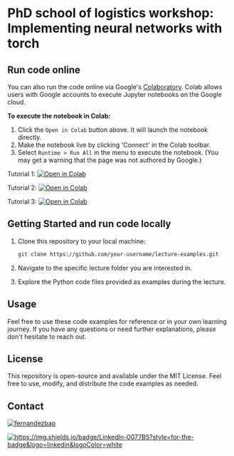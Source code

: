 # PhD school of logistics workshop: Implementing neural networks with torch


## Run code online

You can also run the code online via Google's [Colaboratory](https://research.google.com/colaboratory/). 
Colab allows users with Google accounts to execute Jupyter notebooks on the Google cloud. 

**To execute the notebook in Colab:**
1. Click the `Open in Colab` button above. It will launch the notebook directly.
2. Make the notebook live by clicking 'Connect' in the Colab toolbar. 
3. Select `Runtime > Run All` in the menu to execute the notebook. (You may get a warning that the page was not authored by Google.) 

Tutorial 1: [![Open in Colab](https://colab.research.google.com/assets/colab-badge.svg)](https://colab.research.google.com/github/process-intelligence-research/Workshop/blob/main/Lab1-1_Regression.ipynb)

Tutorial 2: [![Open in Colab](https://colab.research.google.com/assets/colab-badge.svg)](https://colab.research.google.com/github/process-intelligence-research/Workshop/blob/main/Lab1-2_Molecules.ipynb)

Tutorial 3: [![Open in Colab](https://colab.research.google.com/assets/colab-badge.svg)](https://colab.research.google.com/github/process-intelligence-research/Workshop/blob/main/Lab1-3_AdvancedNN.ipynb)

## Getting Started and run code locally

1. Clone this repository to your local machine:

   ```bash
   git clone https://github.com/your-username/lecture-examples.git


2. Navigate to the specific lecture folder you are interested in.

3. Explore the Python code files provided as examples during the lecture.

## Usage
Feel free to use these code examples for reference or in your own learning journey. If you have any questions or need further explanations, please don't hesitate to reach out.

## License
This repository is open-source and available under the MIT License. Feel free to use, modify, and distribute the code examples as needed.


## Contact

<p align="left">
<a href="https://twitter.com/ASchweidtmann" target="blank"><img align="center" src="https://img.shields.io/badge/X-000000?style=for-the-badge&logo=x&logoColor=white" alt="fernandezbap" /></a>
</p>
<p align="left">
<a href="https://www.linkedin.com/in/schweidtmann/" target="blank"><img src="https://img.shields.io/badge/LinkedIn-0077B5?style=for-the-badge&logo=linkedin&logoColor=white" alt="https://img.shields.io/badge/LinkedIn-0077B5?style=for-the-badge&logo=linkedin&logoColor=white"  /></a>
</p>
